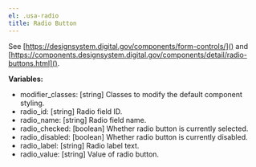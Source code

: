 ```yaml
---
el: .usa-radio
title: Radio Button
---
```

See [https://designsystem.digital.gov/components/form-controls/]() and
[https://components.designsystem.digital.gov/components/detail/radio-buttons.html]().

__Variables:__
* modifier_classes: [string] Classes to modify the default component styling.
* radio_id: [string] Radio field ID.
* radio_name: [string] Radio field name.
* radio_checked: [boolean] Whether radio button is currently selected.
* radio_disabled: [boolean] Whether radio button is currently disabled.
* radio_label: [string] Radio label text.
* radio_value: [string] Value of radio button.
